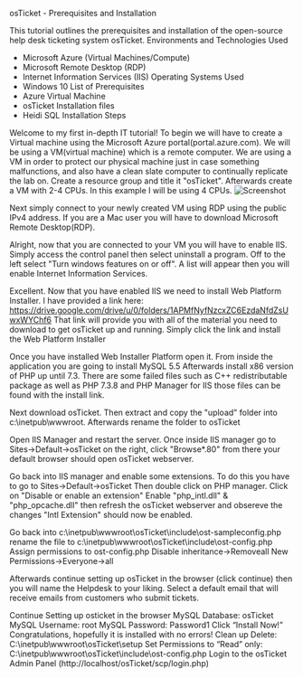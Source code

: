 

osTicket - Prerequisites and Installation

This tutorial outlines the prerequisites and installation of the open-source help desk ticketing system osTicket.
Environments and Technologies Used
* Microsoft Azure (Virtual Machines/Compute)
* Microsoft Remote Desktop (RDP)
* Internet Information Services (IIS)
Operating Systems Used 
* Windows 10
List of Prerequisites
* Azure Virtual Machine
* osTicket Installation files
* Heidi SQL
Installation Steps

Welcome to my first in-depth IT tutorial! To begin we will have to create a Virtual machine using the Microsoft Azure portal(portal.azure.com). We will be using a VM(virtual machine) which is a remote computer. We are using a VM in order to protect our physical machine just in case something malfunctions, and also have a clean slate computer to continually replicate the lab on. Create a resource group and title it "osTicket". Afterwards create a VM with 2-4 CPUs. In this example I will be using 4 CPUs.
![Screenshot](images/IMG_5857.png)


Next simply connect to your newly created VM using RDP using the public IPv4 address. If you are a Mac user you will have to download Microsoft Remote Desktop(RDP). 




Alright, now that you are connected to your VM you will have to enable IIS. Simply access the control panel then select uninstall a program. Off to the left select "Turn windows features on or off". A list will appear then you will enable Internet Information Services.




Excellent. Now that you have enabled IIS we need to install Web Platform Installer. I have provided a link here: https://drive.google.com/drive/u/0/folders/1APMfNyfNzcxZC6EzdaNfdZsUwxWYChf6 That link will provide you with all of the material you need to download to get osTicket up and running. Simply click the link and install the Web Platform Installer


Once you have installed Web Installer Platform open it. From inside the application you are going to install MySQL 5.5 Afterwards install x86 version of PHP up until 7.3. There are some failed files such as C++ redistributable package as well as PHP 7.3.8 and PHP Manager for IIS those files can be found with the install link.


Next download osTicket. Then extract and copy the "upload" folder into c:\inetpub\wwwroot. Afterwards rename the folder to osTicket




Open IIS Manager and restart the server. Once inside IIS manager go to Sites->Default->osTicket on the right, click "Browse*.80" from there your default browser should open osTicket webserver.



Go back into IIS manager and enable some extensions. To do this you have to go to Sites->Default->osTicket Then double click on PHP manager. Click on "Disable or enable an extension" Enable "php_intl.dll" & "php_opcache.dll" then refresh the osTicket webserver and obsereve the changes "Intl Extension" should now be enabled. 



Go back into c:\inetpub\wwwroot\osTicket\include\ost-sampleconfig.php rename the file to c:\inetpub\wwwroot\osTicket\include\ost-config.php Assign permissions to ost-config.php Disable inheritance->Removeall New Permissions->Everyone->all



Afterwards continue setting up osTicket in the browser (click continue) then you will name the Helpdesk to your liking. Select a default email that will receive emails from customers who submit tickets. 



Continue Setting up osticket in the browser MySQL Database: osTicket MySQL Username: root MySQL Password: Password1 Click “Install Now!” Congratulations, hopefully it is installed with no errors! Clean up Delete: C:\inetpub\wwwroot\osTicket\setup Set Permissions to “Read” only: C:\inetpub\wwwroot\osTicket\include\ost-config.php Login to the osTicket Admin Panel (http://localhost/osTicket/scp/login.php)
